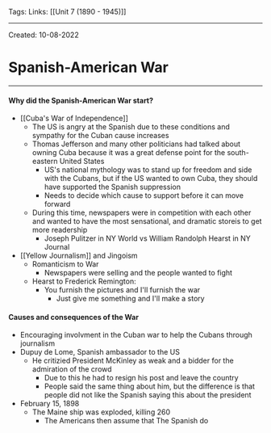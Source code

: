 Tags:
Links: [[Unit 7 (1890 - 1945)]]

---
Created: 10-08-2022
# Spanish-American War
---

#### Why did the Spanish-American War start?
- [[Cuba's War of Independence]]
	- The US is angry at the Spanish due to these conditions and sympathy for the Cuban cause increases
	- Thomas Jefferson and many other politicians had talked about owning Cuba because it was a great defense point for the south-eastern United States
		- US's national mythology was to stand up for freedom and side with the Cubans, but if the US wanted to own Cuba, they should have supported the Spanish suppression
		- Needs to decide which cause to support before it can move forward
	- During this time, newspapers were in competition with each other and wanted to have the most sensational, and dramatic storeis to get more readership
		- Joseph Pulitzer in NY World vs William Randolph Hearst in NY Journal
- [[Yellow Journalism]] and Jingoism
  - Romanticism to War
    - Newspapers were selling and the people wanted to fight
  - Hearst to Frederick Remington:
    - You furnish the pictures and I'll furnish the war
      - Just give me something and I'll make a story

#### Causes and consequences of the War
- Encouraging involvment in the Cuban war to help the Cubans through journalism
- Dupuy de Lome, Spanish ambassador to the US
	- He critizied President McKinley as weak and a bidder for the admiration of the crowd
		- Due to this he had to resign his post and leave the country
		- People said the same thing about him, but the difference is that people did not like the Spanish saying this about the president
- February 15, 1898
	- The Maine ship was exploded, killing 260
		- The Americans then assume that The Spanish do
